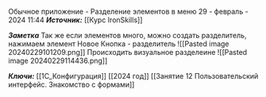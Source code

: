 
Обычное приложение - Разделение элементов в меню
 29 - февраль - 2024  11:44 
***Источник:***  [[Курс IronSkills]] 

***Заметка*** 
Так же если элементов много, можно создать разделитель, нажимаем элемент Новое
Кнопка - разделитель
![[Pasted image 20240229101209.png]]
Происходить визуальное разделеине
![[Pasted image 20240229114436.png]]


***Ключи:*** [[1С_Конфигурация]] [[2024 год]]  [[Занятие 12 Пользовательский интерфейс. Знакомство с формами]]

